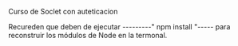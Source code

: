 Curso de Soclet con auteticacion

Recureden que deben de ejecutar ---------" npm install "----- para reconstruir los módulos de Node en la termonal.
